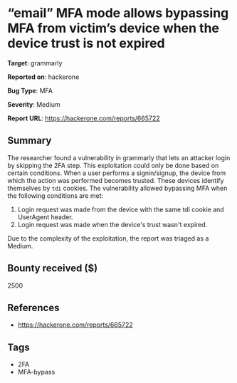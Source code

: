 # “email” MFA mode allows bypassing MFA from victim’s device when the device trust is not expired

**Target**: grammarly

**Reported on**: hackerone

**Bug Type**: MFA

**Severity**: Medium

**Report URL**: https://hackerone.com/reports/665722

## Summary
The researcher found a vulnerability in grammarly that lets an attacker login by skipping the 2FA step. This exploitation could only be done based on certain conditions.
When a user performs a signin/signup, the device from which the action was performed becomes trusted. These devices identify themselves by `tdi` cookies. The vulnerability allowed bypassing MFA when the following conditions are met:
1. Login request was made from the device with the same tdi cookie and UserAgent header.
2. Login request was made when the device's trust wasn't expired.

Due to the complexity of the exploitation, the report was triaged as a Medium.

## Bounty received ($)
2500

## References
- https://hackerone.com/reports/665722
## Tags
- 2FA
- MFA-bypass
